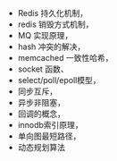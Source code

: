 - Redis 持久化机制，
- redis 销毁方式机制，
- MQ 实现原理，
- hash 冲突的解决，
- memcached 一致性哈希，
- socket 函数、
- select/poll/epoll模型，
- 同步互斥，
- 异步非阻塞，
- 回调的概念，
- innodb索引原理，
- 单向图最短路径，
- 动态规划算法